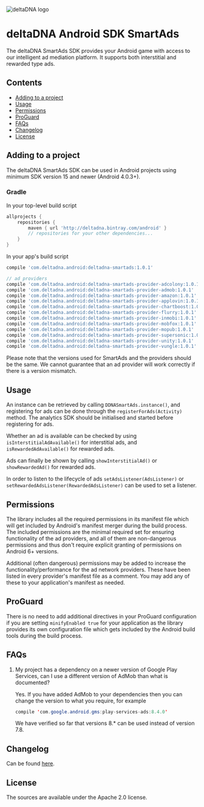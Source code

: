 ![deltaDNA logo](https://deltadna.com/wp-content/uploads/2015/06/deltadna_www@1x.png)

# deltaDNA Android SDK SmartAds

The deltaDNA SmartAds SDK provides your Android game with access to our intelligent ad mediation platform.  It supports both interstitial and rewarded type ads.

## Contents
* [Adding to a project](#adding-to-a-project)
* [Usage](#usage)
* [Permissions](#permissions)
* [ProGuard](#proguard)
* [FAQs](#faqs)
* [Changelog](#changelog)
* [License](#license)

## Adding to a project
The deltaDNA SmartAds SDK can be used in Android projects using minimum
SDK version 15 and newer (Android 4.0.3+).

### Gradle
In your top-level build script
```groovy
allprojects {
    repositories {
        maven { url 'http://deltadna.bintray.com/android' }
        // repositories for your other dependencies...
    }
}
```
In your app's build script
```groovy
compile 'com.deltadna.android:deltadna-smartads:1.0.1'

// ad providers
compile 'com.deltadna.android:deltadna-smartads-provider-adcolony:1.0.1'
compile 'com.deltadna.android:deltadna-smartads-provider-admob:1.0.1'
compile 'com.deltadna.android:deltadna-smartads-provider-amazon:1.0.1'
compile 'com.deltadna.android:deltadna-smartads-provider-applovin:1.0.1'
compile 'com.deltadna.android:deltadna-smartads-provider-chartboost:1.0.1'
compile 'com.deltadna.android:deltadna-smartads-provider-flurry:1.0.1'
compile 'com.deltadna.android:deltadna-smartads-provider-inmobi:1.0.1'
compile 'com.deltadna.android:deltadna-smartads-provider-mobfox:1.0.1'
compile 'com.deltadna.android:deltadna-smartads-provider-mopub:1.0.1'
compile 'com.deltadna.android:deltadna-smartads-provider-supersonic:1.0.1'
compile 'com.deltadna.android:deltadna-smartads-provider-unity:1.0.1'
compile 'com.deltadna.android:deltadna-smartads-provider-vungle:1.0.1'
```

Please note that the versions used for SmartAds and the providers should
be the same. We cannot guarantee that an ad provider will work correctly
if there is a version mismatch.

## Usage
An instance can be retrieved by calling `DDNASmartAds.instance()`, and
registering for ads can be done through the `registerForAds(Activity)`
method. The analytics SDK should be initialised and started before
registering for ads.

Whether an ad is available can be checked by using
`isInterstitialAdAvailable()` for interstitial ads, and
`isRewardedAdAvailable()` for rewarded ads.

Ads can finally be shown by calling `showInterstitialAd()` or
`showRewardedAd()` for rewarded ads.

In order to listen to the lifecycle of ads `setAdsListener(AdsListener)`
or `setRewardedAdsListener(RewardedAdsListener)` can be used to set a
listener.

## Permissions
The library includes all the required permissions in its manifest file
which will get included by Android's manifest merger during the build
process. The included permissions are the minimal required set for
ensuring functionality of the ad providers, and all of them are
non-dangerous permissions and thus don't require explicit granting of
permissions on Android 6+ versions.

Additional (often dangerous) permissions may be added to increase the
functionality/performance for the ad network providers. These have been
listed in every provider's manifest file as a comment. You may add any
of these to your application's manifest as needed.

## ProGuard
There is no need to add additional directives in your ProGuard
configuration if you are setting `minifyEnabled true` for your
application as the library provides its own configuration file which
gets included by the Android build tools during the build process.

## FAQs
1.  My project has a dependency on a newer version of Google Play
    Services, can I use a different version of AdMob than what is
    documented?

    Yes. If you have added AdMob to your dependencies then you can
    change the version to what you require, for example
    ```Java
    compile 'com.google.android.gms:play-services-ads:8.4.0'
    ```
    We have verified so far that versions 8.* can be used instead of
    version 7.8.

## Changelog
Can be found [here](CHANGELOG.md).

## License
The sources are available under the Apache 2.0 license.
